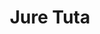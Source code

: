 ---
SICRIS: null
draft: false
fixName: jure_tuta
lab: Laboratory for Integration of Information Systems
labPos: Laboratory Member
location: null
mailInfo: jure.tuta@fri.uni-lj.si
officeHours: null
profName: Assist. Jure Tuta
profTitle: Collaborator
telephoneInfo: null
title: Jure Tuta
---